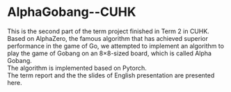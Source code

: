 # AlphaGobang--CUHK
This is the second part of the term project finished in Term 2 in CUHK. <br>
Based on AlphaZero, the famous algorithm that has achieved superior performance in the game of Go, we attempted to implement an algorithm to play the game of Gobang on an 8×8-sized board, which is called Alpha Gobang. <br>
The algorithm is implemented based on Pytorch. <br>
The term report and the the slides of English presentation are presented here. <br>
